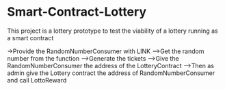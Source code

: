 # Smart-Contract-Lottery
This project is a lottery prototype to test the viability of a lottery running as a smart contract

->Provide the RandomNumberConsumer with LINK
-->Get the random number from the function
-->Generate the tickets
-->Give the RandomNumberConsumer the address of the LotteryContract
-->Then as admin give the Lottery contract the address of RandomNumberConsumer and call LottoReward

